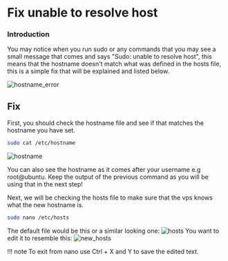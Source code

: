 # Fix unable to resolve host

### Introduction
You may notice when you run sudo or any commands that you may see a small message that comes and says "Sudo: unable to resolve host", this means that the hostname doesn't match what was defined in the hosts file, this is a simple fix that will be explained and listed below.

![hostname_error](https://i.imgur.com/JV2Xbpl.png)
## Fix
First, you should check the hostname file and see if that matches the hostname you have set. 
```bash
sudo cat /etc/hostname
```
![hostname](https://i.imgur.com/8VPAchQ.png)

You can also see the hostname as it comes after your username e.g root@ubuntu.
Keep the output of the previous command as you will be using that in the next step!

Next, we will be checking the hosts file to make sure that the vps knows what the new hostname is.
```bash
sudo nano /etc/hosts
```
The default file would be this or a similar looking one:
![hosts](https://i.imgur.com/AHlMZFx.png)
You want to edit it to resemble this:
![new_hosts](https://i.imgur.com/RAoHYcv.png)

!!! note
    To exit from nano use Ctrl + X and Y to save the edited text.